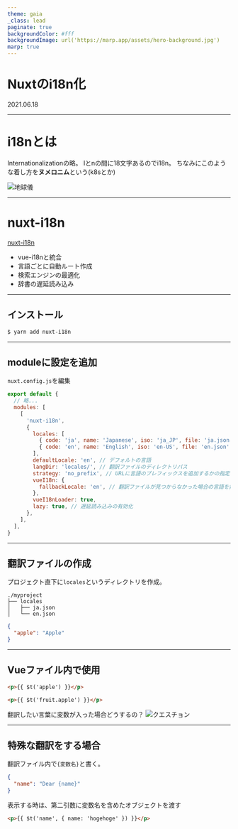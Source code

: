 ```yaml
---
theme: gaia
_class: lead
paginate: true
backgroundColor: #fff
backgroundImage: url('https://marp.app/assets/hero-background.jpg')
marp: true
---
```


# **Nuxtのi18n化**
2021.06.18


---

# i18nとは

Internationalizationの略。
Iとnの間に18文字あるのでi18n。
ちなみにこのような着し方を**ヌメロニム**という(k8sとか)

![地球儀](https://2.bp.blogspot.com/-lyNll4xOgNo/UdYhITDF5sI/AAAAAAAAV4s/VjdMYefJm20/s400/chikyuugi.png)

---

# nuxt-i18n
[nuxt-i18n](https://i18n.nuxtjs.org/)
- vue-i18nと統合
- 言語ごとに自動ルート作成
- 検索エンジンの最適化
- 辞書の遅延読み込み

---

## インストール

```powershell
$ yarn add nuxt-i18n
```
---

## moduleに設定を追加

`nuxt.config.js`を編集
```javascript
export default {
  // 略...
  modules: [
    [
      'nuxt-i18n',
      {
        locales: [ 
          { code: 'ja', name: 'Japanese', iso: 'ja_JP', file: 'ja.json' },
          { code: 'en', name: 'English', iso: 'en-US', file: 'en.json' },
        ],
        defaultLocale: 'en', // デフォルトの言語
        langDir: 'locales/', // 翻訳ファイルのディレクトリパス
        strategy: 'no_prefix', // URLに言語のプレフィックスを追加するかの指定
        vueI18n: {
          fallbackLocale: 'en', // 翻訳ファイルが見つからなかった場合の言語を指定
        },
        vueI18nLoader: true,
        lazy: true, // 遅延読み込みの有効化
      },
    ],
  ],
}
```

---

## 翻訳ファイルの作成
プロジェクト直下に`locales`というディレクトリを作成。
```
./myproject
├── locales
│   ├── ja.json
│   └── en.json
```

```json
{
  "apple": "Apple"
}
```

---
## Vueファイル内で使用
```html
<p>{{ $t('apple') }}</p>

<p>{{ $t('fruit.apple') }}</p>
```
翻訳したい言葉に変数が入った場合どうするの？
![クエスチョン](https://1.bp.blogspot.com/-eMLID2dYzwM/VwIgW_nlilI/AAAAAAAA5bY/-osLYuNceb4GArB0E5Cl1D4oYMVDNVKIw/s400/question_head_boy.png)


---
## 特殊な翻訳をする場合
翻訳ファイル内で`{変数名}`と書く。 
```json
{
  "name": "Dear {name}"
}
```
表示する時は、第二引数に変数名を含めたオブジェクトを渡す
```html
<p>{{ $t('name', { name: 'hogehoge' }) }}</p>
```
